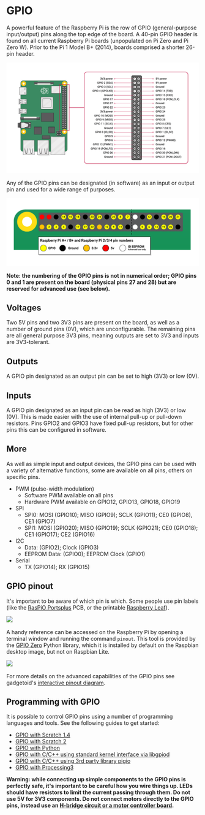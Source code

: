 # GPIO

A powerful feature of the Raspberry Pi is the row of GPIO (general-purpose input/output) pins along the top edge of the board. A 40-pin GPIO header is found on all current Raspberry Pi boards (unpopulated on Pi Zero and Pi Zero W). Prior to the Pi 1 Model B+ (2014), boards comprised a shorter 26-pin header.

![GPIO pins](images/GPIO-Pinout-Diagram-2.png)

Any of the GPIO pins can be designated (in software) as an input or output pin and used for a wide range of purposes.

![GPIO layout](images/GPIO.png)

**Note: the numbering of the GPIO pins is not in numerical order; GPIO pins 0 and 1 are present on the board (physical pins 27 and 28) but are reserved for advanced use (see below).**

## Voltages

Two 5V pins and two 3V3 pins are present on the board, as well as a number of ground pins (0V), which are unconfigurable. The remaining pins are all general purpose 3V3 pins, meaning outputs are set to 3V3 and inputs are 3V3-tolerant.

## Outputs

A GPIO pin designated as an output pin can be set to high (3V3) or low (0V).

## Inputs

A GPIO pin designated as an input pin can be read as high (3V3) or low (0V). This is made easier with the use of internal pull-up or pull-down resistors. Pins GPIO2 and GPIO3 have fixed pull-up resistors, but for other pins this can be configured in software.

## More

As well as simple input and output devices, the GPIO pins can be used with a variety of alternative functions, some are available on all pins, others on specific pins.

- PWM (pulse-width modulation)
    - Software PWM available on all pins
    - Hardware PWM available on GPIO12, GPIO13, GPIO18, GPIO19
- SPI
    - SPI0: MOSI (GPIO10); MISO (GPIO9); SCLK (GPIO11); CE0 (GPIO8), CE1 (GPIO7)
    - SPI1: MOSI (GPIO20); MISO (GPIO19); SCLK (GPIO21); CE0 (GPIO18); CE1 (GPIO17); CE2 (GPIO16)
- I2C
    - Data: (GPIO2); Clock (GPIO3)
    - EEPROM Data: (GPIO0); EEPROM Clock (GPIO1)
- Serial
    - TX (GPIO14); RX (GPIO15)

## GPIO pinout

It's important to be aware of which pin is which. Some people use pin labels (like the [RasPiO Portsplus](http://rasp.io/portsplus/) PCB, or the printable [Raspberry Leaf](https://github.com/splitbrain/rpibplusleaf)).

![](images/raspio-portsplus.jpg)

A handy reference can be accessed on the Raspberry Pi by opening a terminal window and running the command `pinout`. This tool is provided by the [GPIO Zero](https://gpiozero.readthedocs.io/) Python library, which it is installed by default on the Raspbian desktop image, but not on Raspbian Lite.

![](images/gpiozero-pinout.png)

For more details on the advanced capabilities of the GPIO pins see gadgetoid's [interactive pinout diagram](http://pinout.xyz/).

## Programming with GPIO

It is possible to control GPIO pins using a number of programming languages and tools. See the following guides to get started:

- [GPIO with Scratch 1.4](scratch1/README.md)
- [GPIO with Scratch 2](scratch2/README.md)
- [GPIO with Python](python/README.md)
- [GPIO with C/C++ using standard kernel interface via libgpiod](https://kernel.googlesource.com/pub/scm/libs/libgpiod/libgpiod/+/v0.2.x/README.md)
- [GPIO with C/C++ using 3rd party library pigio](http://abyz.me.uk/rpi/pigpio/)
- [GPIO with Processing3](https://processing.org/reference/libraries/io/GPIO.html)

**Warning: while connecting up simple components to the GPIO pins is perfectly safe, it's important to be careful how you wire things up. LEDs should have resistors to limit the current passing through them. Do not use 5V for 3V3 components. Do not connect motors directly to the GPIO pins, instead use an [H-bridge circuit or a motor controller board](https://projects.raspberrypi.org/en/projects/physical-computing/16).**
